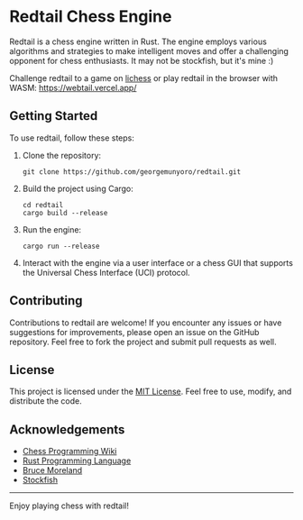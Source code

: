 # Redtail Chess Engine

Redtail is a chess engine written in Rust. The engine employs various algorithms and strategies to make intelligent moves and offer a challenging opponent for chess enthusiasts. It may not be stockfish, but it's mine :)

Challenge redtail to a game on [lichess](https://lichess.org/@/redtail-zero) or play redtail in the browser with WASM: https://webtail.vercel.app/

## Getting Started

To use redtail, follow these steps:

1. Clone the repository:

   ```
   git clone https://github.com/georgemunyoro/redtail.git
   ```

2. Build the project using Cargo:

   ```
   cd redtail
   cargo build --release
   ```

3. Run the engine:

   ```
   cargo run --release
   ```

4. Interact with the engine via a user interface or a chess GUI that supports the Universal Chess Interface (UCI) protocol.

## Contributing

Contributions to redtail are welcome! If you encounter any issues or have suggestions for improvements, please open an issue on the GitHub repository. Feel free to fork the project and submit pull requests as well.

## License

This project is licensed under the [MIT License](LICENSE). Feel free to use, modify, and distribute the code.

## Acknowledgements

- [Chess Programming Wiki](https://www.chessprogramming.org/)
- [Rust Programming Language](https://www.rust-lang.org/)
- [Bruce Moreland](https://web.archive.org/web/20071026090003/http://www.brucemo.com/compchess/programming/index.htm)
- [Stockfish](https://github.com/official-stockfish/Stockfish)

---

Enjoy playing chess with redtail!
